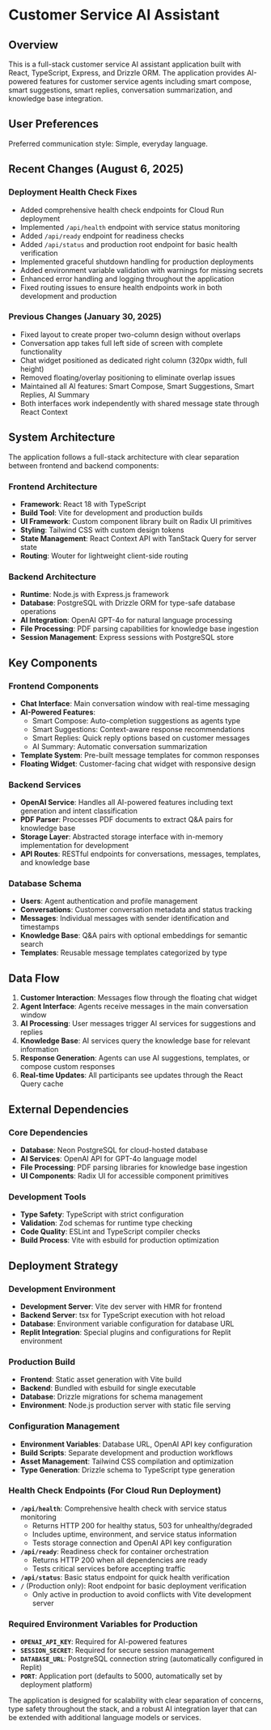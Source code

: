 # Customer Service AI Assistant

## Overview

This is a full-stack customer service AI assistant application built with React, TypeScript, Express, and Drizzle ORM. The application provides AI-powered features for customer service agents including smart compose, smart suggestions, smart replies, conversation summarization, and knowledge base integration.

## User Preferences

Preferred communication style: Simple, everyday language.

## Recent Changes (August 6, 2025)

### Deployment Health Check Fixes
- Added comprehensive health check endpoints for Cloud Run deployment
- Implemented `/api/health` endpoint with service status monitoring
- Added `/api/ready` endpoint for readiness checks
- Added `/api/status` and production root endpoint for basic health verification
- Implemented graceful shutdown handling for production deployments
- Added environment variable validation with warnings for missing secrets
- Enhanced error handling and logging throughout the application
- Fixed routing issues to ensure health endpoints work in both development and production

### Previous Changes (January 30, 2025)
- Fixed layout to create proper two-column design without overlaps
- Conversation app takes full left side of screen with complete functionality
- Chat widget positioned as dedicated right column (320px width, full height)
- Removed floating/overlay positioning to eliminate overlap issues
- Maintained all AI features: Smart Compose, Smart Suggestions, Smart Replies, AI Summary
- Both interfaces work independently with shared message state through React Context

## System Architecture

The application follows a full-stack architecture with clear separation between frontend and backend components:

### Frontend Architecture
- **Framework**: React 18 with TypeScript
- **Build Tool**: Vite for development and production builds
- **UI Framework**: Custom component library built on Radix UI primitives
- **Styling**: Tailwind CSS with custom design tokens
- **State Management**: React Context API with TanStack Query for server state
- **Routing**: Wouter for lightweight client-side routing

### Backend Architecture
- **Runtime**: Node.js with Express.js framework
- **Database**: PostgreSQL with Drizzle ORM for type-safe database operations
- **AI Integration**: OpenAI GPT-4o for natural language processing
- **File Processing**: PDF parsing capabilities for knowledge base ingestion
- **Session Management**: Express sessions with PostgreSQL store

## Key Components

### Frontend Components
- **Chat Interface**: Main conversation window with real-time messaging
- **AI-Powered Features**:
  - Smart Compose: Auto-completion suggestions as agents type
  - Smart Suggestions: Context-aware response recommendations
  - Smart Replies: Quick reply options based on customer messages
  - AI Summary: Automatic conversation summarization
- **Template System**: Pre-built message templates for common responses
- **Floating Widget**: Customer-facing chat widget with responsive design

### Backend Services
- **OpenAI Service**: Handles all AI-powered features including text generation and intent classification
- **PDF Parser**: Processes PDF documents to extract Q&A pairs for knowledge base
- **Storage Layer**: Abstracted storage interface with in-memory implementation for development
- **API Routes**: RESTful endpoints for conversations, messages, templates, and knowledge base

### Database Schema
- **Users**: Agent authentication and profile management
- **Conversations**: Customer conversation metadata and status tracking
- **Messages**: Individual messages with sender identification and timestamps
- **Knowledge Base**: Q&A pairs with optional embeddings for semantic search
- **Templates**: Reusable message templates categorized by type

## Data Flow

1. **Customer Interaction**: Messages flow through the floating chat widget
2. **Agent Interface**: Agents receive messages in the main conversation window
3. **AI Processing**: User messages trigger AI services for suggestions and replies
4. **Knowledge Base**: AI services query the knowledge base for relevant information
5. **Response Generation**: Agents can use AI suggestions, templates, or compose custom responses
6. **Real-time Updates**: All participants see updates through the React Query cache

## External Dependencies

### Core Dependencies
- **Database**: Neon PostgreSQL for cloud-hosted database
- **AI Services**: OpenAI API for GPT-4o language model
- **File Processing**: PDF parsing libraries for knowledge base ingestion
- **UI Components**: Radix UI for accessible component primitives

### Development Tools
- **Type Safety**: TypeScript with strict configuration
- **Validation**: Zod schemas for runtime type checking
- **Code Quality**: ESLint and TypeScript compiler checks
- **Build Process**: Vite with esbuild for production optimization

## Deployment Strategy

### Development Environment
- **Development Server**: Vite dev server with HMR for frontend
- **Backend Server**: tsx for TypeScript execution with hot reload
- **Database**: Environment variable configuration for database URL
- **Replit Integration**: Special plugins and configurations for Replit environment

### Production Build
- **Frontend**: Static asset generation with Vite build
- **Backend**: Bundled with esbuild for single executable
- **Database**: Drizzle migrations for schema management
- **Environment**: Node.js production server with static file serving

### Configuration Management
- **Environment Variables**: Database URL, OpenAI API key configuration
- **Build Scripts**: Separate development and production workflows
- **Asset Management**: Tailwind CSS compilation and optimization
- **Type Generation**: Drizzle schema to TypeScript type generation

### Health Check Endpoints (For Cloud Run Deployment)
- **`/api/health`**: Comprehensive health check with service status monitoring
  - Returns HTTP 200 for healthy status, 503 for unhealthy/degraded
  - Includes uptime, environment, and service status information
  - Tests storage connection and OpenAI API key configuration
- **`/api/ready`**: Readiness check for container orchestration
  - Returns HTTP 200 when all dependencies are ready
  - Tests critical services before accepting traffic
- **`/api/status`**: Basic status endpoint for quick health verification
- **`/`** (Production only): Root endpoint for basic deployment verification
  - Only active in production to avoid conflicts with Vite development server

### Required Environment Variables for Production
- **`OPENAI_API_KEY`**: Required for AI-powered features
- **`SESSION_SECRET`**: Required for secure session management
- **`DATABASE_URL`**: PostgreSQL connection string (automatically configured in Replit)
- **`PORT`**: Application port (defaults to 5000, automatically set by deployment platform)

The application is designed for scalability with clear separation of concerns, type safety throughout the stack, and a robust AI integration layer that can be extended with additional language models or services.
